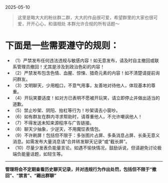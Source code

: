 2025-05-10
> 这里是略大大的粉丝群二群，大大的作品很可爱，希望群里的大家也很可爱，开开心心，和谐相处
本群允许合规的所有话题～
# 下面是一些需要遵守的规则：
- （1）严禁发布任何违法违规与敏感内容！如无意发布，请及时自主撤回或联系管理员撤回！尤其是涉及到政治色彩的内容！
- （2）严禁发布包含色情、血腥、惊悚、猎奇元素的内容！如不清楚请提前询问群友。
- （3）文明聊天，少用粗口，不意气用事，友善地对待他人，体现基本的尊重。
- （4）开玩笑要适度！如对方已表明不愿被开玩笑，请立即停止并做出适当的道歉。
- （5）禁止吵架、阴阳、抬杠等行为！吵架请去小窗吵。
- （6）如有群友在群内寻求帮助时，请尊重他人，不允许嘲讽他人！
- （7）不得发送未知来源程序与广告链接。
- （8）聊天少抽象，少逆天，不用魔怔表情包。
- （9）不许刷屏！包括但不限于：多张图片占屏、多条消息占屏、长条无意义消息。如需发布大量消息请“合并转发聊天记录”或“截长屏”。
- （10）尽量少发表负能量言论。如遇不愉快情况，鼓励诉说，但请避免讨论极端负能量话题，如轻生等。
--------------------
**管理将会不定期查看历史聊天记录，并对违规行为作出处罚，包括但不限于“撤回”、“禁言”、“踢出群聊”**